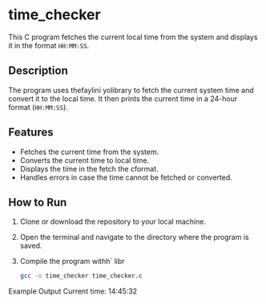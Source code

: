 # time_checker

This C program fetches the current local time from the system and displays it in the format `HH:MM:SS`.

## Description

The program uses thefaylini yolibrary to fetch the current system time and convert it to the local time. It then prints the current time in a 24-hour format (`HH:MM:SS`).

## Features

- Fetches the current time from the system.
- Converts the current time to local time.
- Displays the time in the fetch the cformat.
- Handles errors in case the time cannot be fetched or converted.

## How to Run

1. Clone or download the repository to your local machine.
2. Open the terminal and navigate to the directory where the program is saved.
3. Compile the program withh` libr

   ```bash
   gcc -o time_checker time_checker.c

Example Output
Current time: 14:45:32

